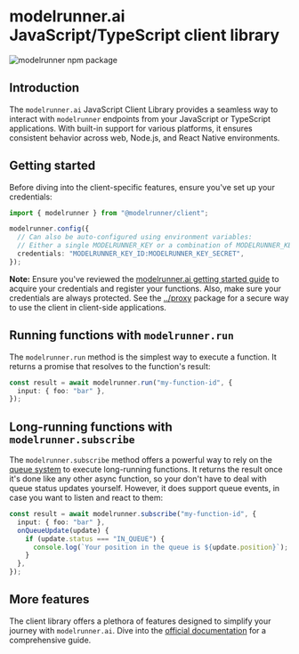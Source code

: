 # modelrunner.ai JavaScript/TypeScript client library

![modelrunner npm package](https://img.shields.io/npm/v/modelrunner?color=%237527D7&label=%40modelrunner%2Fclient&style=flat-square)

## Introduction

The `modelrunner.ai` JavaScript Client Library provides a seamless way to interact with `modelrunner` endpoints from your JavaScript or TypeScript applications. With built-in support for various platforms, it ensures consistent behavior across web, Node.js, and React Native environments.

## Getting started

Before diving into the client-specific features, ensure you've set up your credentials:

```ts
import { modelrunner } from "@modelrunner/client";

modelrunner.config({
  // Can also be auto-configured using environment variables:
  // Either a single MODELRUNNER_KEY or a combination of MODELRUNNER_KEY_ID and MODELRUNNER_KEY_SECRET
  credentials: "MODELRUNNER_KEY_ID:MODELRUNNER_KEY_SECRET",
});
```

**Note:** Ensure you've reviewed the [modelrunner.ai getting started guide](https://modelrunner.ai/docs) to acquire your credentials and register your functions. Also, make sure your credentials are always protected. See the [../proxy](../proxy) package for a secure way to use the client in client-side applications.

## Running functions with `modelrunner.run`

The `modelrunner.run` method is the simplest way to execute a function. It returns a promise that resolves to the function's result:

```ts
const result = await modelrunner.run("my-function-id", {
  input: { foo: "bar" },
});
```

## Long-running functions with `modelrunner.subscribe`

The `modelrunner.subscribe` method offers a powerful way to rely on the [queue system](https://www.modelrunner.ai/docs/function-endpoints/queue) to execute long-running functions. It returns the result once it's done like any other async function, so your don't have to deal with queue status updates yourself. However, it does support queue events, in case you want to listen and react to them:

```ts
const result = await modelrunner.subscribe("my-function-id", {
  input: { foo: "bar" },
  onQueueUpdate(update) {
    if (update.status === "IN_QUEUE") {
      console.log(`Your position in the queue is ${update.position}`);
    }
  },
});
```

## More features

The client library offers a plethora of features designed to simplify your journey with `modelrunner.ai`. Dive into the [official documentation](https://modelrunner.ai/docs) for a comprehensive guide.

